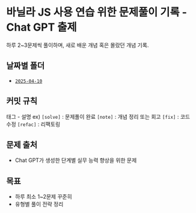 # 바닐라 JS 사용 연습 위한 문제풀이 기록 - Chat GPT 출제

하루 2~3문제씩 풀이하며, 새로 배운 개념 혹은 몰랐던 개념 기록.

## 날짜별 폴더

- [`2025-04-10`](./solved/2025-04-10/8-2.js)

## 커밋 규칙

태그 - 설명
ex)
`[solve]` : 문제풀이 완료
`[note]` : 개념 정리 또는 회고
`[fix]` : 코드 수정
`[refac]` : 리팩토링

## 문제 출처

- Chat GPT가 생성한 단계별 실무 능력 향상을 위한 문제

## 목표

- 하루 최소 1~2문제 꾸준히
- 유형별 풀이 전략 정리

